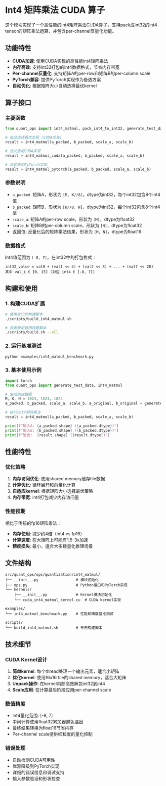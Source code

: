 # Int4 矩阵乘法 CUDA 算子

这个模块实现了一个高性能的int4矩阵乘法CUDA算子，支持pack成int32的int4 tensor的矩阵乘法运算，并包含per-channel反量化功能。

## 功能特性

- **CUDA加速**: 使用CUDA实现的高性能int4矩阵乘法
- **内存高效**: 支持int32打包的int4数据格式，节省内存带宽
- **Per-channel反量化**: 支持矩阵A的per-row和矩阵B的per-column scale
- **PyTorch兼容**: 提供PyTorch实现作为备选方案
- **自动优化**: 根据矩阵大小自动选择最优kernel

## 算子接口

### 主要函数

```python
from quant_ops import int4_matmul, pack_int4_to_int32, generate_test_data

# 自动选择最优实现 (CUDA优先)
result = int4_matmul(a_packed, b_packed, scale_a, scale_b)

# 显式使用CUDA实现
result = int4_matmul_cuda(a_packed, b_packed, scale_a, scale_b)

# 显式使用PyTorch实现
result = int4_matmul_pytorch(a_packed, b_packed, scale_a, scale_b)
```

### 参数说明

- `a_packed`: 矩阵A，形状为 `[M, K//8]`，dtype为int32，每个int32包含8个int4值
- `b_packed`: 矩阵B，形状为 `[K//8, N]`，dtype为int32，每个int32包含8个int4值  
- `scale_a`: 矩阵A的per-row scale，形状为 `[M]`，dtype为float32
- `scale_b`: 矩阵B的per-column scale，形状为 `[N]`，dtype为float32
- 返回值: 反量化后的矩阵乘法结果，形状为 `[M, N]`，dtype为float16

### 数据格式

Int4值范围为 `[-8, 7]`，在int32中的打包格式：
```
int32_value = val0 + (val1 << 4) + (val2 << 8) + ... + (val7 << 28)
其中 val_i ∈ [0, 15] (对应 int4 ∈ [-8, 7])
```

## 构建和使用

### 1. 构建CUDA扩展

```bash
# 使用专门的构建脚本
./scripts/build_int4_matmul.sh

# 或者使用通用构建脚本
./scripts/build.sh --all
```

### 2. 运行基准测试

```bash
python examples/int4_matmul_benchmark.py
```

### 3. 基本使用示例

```python
import torch
from quant_ops import generate_test_data, int4_matmul

# 生成测试数据
M, K, N = 1024, 1024, 1024
a_packed, b_packed, scale_a, scale_b, a_original, b_original = generate_test_data(M, K, N)

# 执行int4矩阵乘法
result = int4_matmul(a_packed, b_packed, scale_a, scale_b)

print(f"输入A: {a_packed.shape} ({a_packed.dtype})")
print(f"输入B: {b_packed.shape} ({b_packed.dtype})")  
print(f"输出:  {result.shape} ({result.dtype})")
```

## 性能特性

### 优化策略

1. **内存访问优化**: 使用shared memory缓存tile数据
2. **计算优化**: 循环展开和向量化计算
3. **自适应kernel**: 根据矩阵大小选择最优策略
4. **内存带宽**: int4打包减少内存访问量

### 性能预期

相比于传统的fp16矩阵乘法：
- **内存使用**: 减少约4倍（int4 vs fp16）
- **计算速度**: 在大矩阵上可能有1.5-3x加速
- **精度损失**: 最小，适合大多数量化推理场景

## 文件结构

```
src/quant_ops/ops/quantization/int4_matmul/
├── __init__.py                 # 模块初始化
├── ops.py                      # Python接口和PyTorch实现
└── kernels/
    ├── __init__.py             # Kernel模块初始化
    └── cuda_int4_matmul_kernel.cu  # CUDA kernel实现

examples/
└── int4_matmul_benchmark.py    # 性能和精度基准测试

scripts/
└── build_int4_matmul.sh        # 专用构建脚本
```

## 技术细节

### CUDA Kernel设计

1. **简单kernel**: 每个thread处理一个输出元素，适合小矩阵
2. **优化kernel**: 使用16x16 tile的shared memory，适合大矩阵
3. **Unpack操作**: 在kernel内部高效解包int32到int4
4. **Scale应用**: 在计算最后阶段应用per-channel scale

### 数值精度

- Int4量化范围: [-8, 7] 
- 中间计算使用float32累加器避免溢出
- 最终结果转换为float16节省内存
- Per-channel scale提供细粒度的量化控制

### 错误处理

- 自动检测CUDA可用性
- 优雅降级到PyTorch实现
- 详细的错误信息和调试支持
- 输入参数验证和形状检查